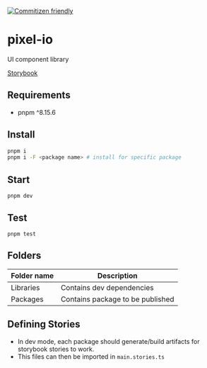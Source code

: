 [![Commitizen friendly](https://img.shields.io/badge/commitizen-friendly-brightgreen.svg)](http://commitizen.github.io/cz-cli/)

# pixel-io

UI component library

[Storybook](https://jiayike.github.io/pixel-io/?path=/docs/html-css-quick-start--docs)

## Requirements

- pnpm ^8.15.6

## Install

```sh
pnpm i
pnpm i -F <package name> # install for specific package
```

## Start

`pnpm dev`

## Test

`pnpm test`

## Folders

| Folder name | Description                      |
| ----------- | -------------------------------- |
| Libraries   | Contains dev dependencies        |
| Packages    | Contains package to be published |

## Defining Stories

- In dev mode, each package should generate/build artifacts for storybook stories to work.
- This files can then be imported in `main.stories.ts`
